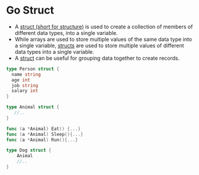 # Go Struct
- A [struct (short for structure)](https://www.w3schools.com/go/go_struct.php) is used to create a collection of members of different data types, into a single variable.
- While arrays are used to store multiple values of the same data type into a single variable, [structs](https://www.w3schools.com/go/go_struct.php) are used to store multiple values of different data types into a single variable.
- A [struct](https://www.w3schools.com/go/go_struct.php) can be useful for grouping data together to create records.

````go
type Person struct {
  name string
  age int
  job string
  salary int
}

type Animal struct {
   //..
}

func (a *Animal) Eat() {...}
func (a *Animal) Sleep(){...}
func (a *Animal) Run(){...}

type Dog struct {
    Animal
    //..
}
````